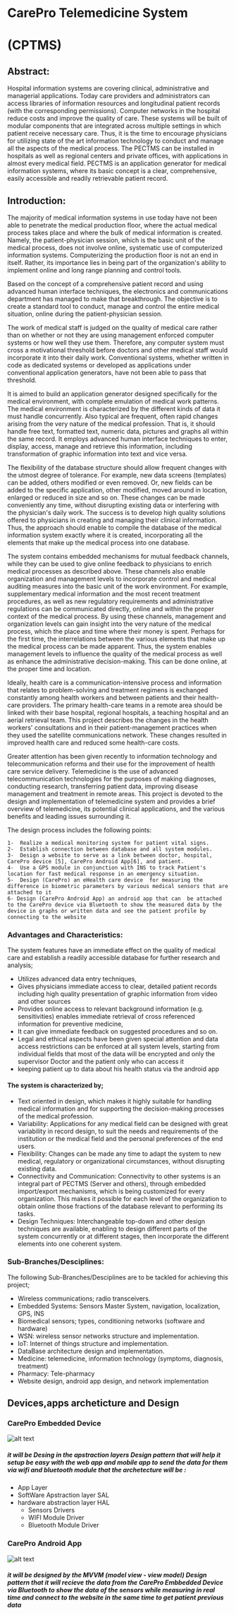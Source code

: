 #                                                         CarePro Telemedicine System
#                                                                 (CPTMS)

## Abstract:
Hospital information systems are covering clinical, administrative and managerial applications. Today care providers and administrators can access libraries of information resources and longitudinal patient records (with the corresponding permissions). Computer networks in the hospital reduce costs and improve the quality of care. These systems will be built of modular components that are integrated across multiple settings in which patient receive necessary care. Thus, it is the time to encourage physicians for utilizing state of the art information technology to conduct and manage all the aspects of the medical process. The PECTMS can be installed in hospitals as well as regional centers and private offices, with applications in almost every medical field. PECTMS is an application generator for medical information systems, where its basic concept is a clear, comprehensive, easily accessible and readily retrievable patient record.

## Introduction:
The majority of medical information systems in use today have not been able to penetrate the medical production floor, where the actual medical process takes place and where the bulk of medical information is created. Namely, the patient-physician session, which is the basic unit of the medical process, does not involve online, systematic use of computerized information systems. Computerizing the production floor is not an end in itself. Rather, its importance lies in being part of the organization's ability to implement online and long range planning and control tools.

Based on the concept of a comprehensive patient record and using advanced human interface techniques, the electronics and communications department has managed to make that breakthrough. The objective is to create a standard tool to conduct, manage and control the entire medical situation, online during the patient-physician session.

The work of medical staff is judged on the quality of medical care rather than on whether or not they are using management enforced computer systems or how well they use them. Therefore, any computer system must cross a motivational threshold before doctors and other medical staff would incorporate it into their daily work. Conventional systems, whether written in code as dedicated systems or developed as applications under conventional application generators, have not been able to pass that threshold.

It is aimed to build an application generator designed specifically for the medical environment, with complete emulation of medical work patterns. The medical environment is characterized by the different kinds of data it must handle concurrently. Also typical are frequent, often rapid changes arising from the very nature of the medical profession. That is, it should handle free text, formatted text, numeric data, pictures and graphs all within the same record. It employs advanced human interface techniques to enter, display, access, manage and retrieve this information, including transformation of graphic information into text and vice versa.

The flexibility of the database structure should allow frequent changes with the utmost degree of tolerance. For example, new data screens (templates) can be added, others modified or even removed. Or, new fields can be added to the specific application, other modified, moved around in location, enlarged or reduced in size and so on. These changes can be made conveniently any time, without disrupting existing data or interfering with the physician's daily work. The success is to develop high quality solutions offered to physicians in creating and managing their clinical information. Thus, the approach should enable to compile the database of the medical information system exactly where it is created, incorporating all the elements that make up the medical process into one database.

The system contains embedded mechanisms for mutual feedback channels, while they can be used to give online feedback to physicians to enrich medical processes as described above. These channels also enable organization and management levels to incorporate control and medical auditing measures into the basic unit of the work environment. For example, supplementary medical information and the most recent treatment procedures, as well as new regulatory requirements and administrative regulations can be communicated directly, online and within the proper context of the medical process.
By using these channels, management and organization levels can gain insight into the very nature of the medical process, which the place and time where their money is spent. Perhaps for the first time, the interrelations between the various elements that make up the medical process can be made apparent. Thus, the system enables management levels to influence the quality of the medical process as well as enhance the administrative decision-making. This can be done online, at the proper time and location.

 

Ideally, health care is a communication-intensive process and information that relates to problem-solving and treatment regimens is exchanged constantly among health workers and between patients and their health-care providers. The primary health-care teams in a remote area should be linked with their base hospital, regional hospitals, a teaching hospital and an aerial retrieval team. This project describes the changes in the health workers' consultations and in their patient-management practices when they used the satellite communications network. These changes resulted in improved health care and reduced some health-care costs.















Greater attention has been given recently to information technology and telecommunication reforms and their use for the improvement of health care service delivery. Telemedicine is the use of advanced telecommunication technologies for the purposes of making diagnoses, conducting research, transferring patient data, improving disease management and treatment in remote areas. This project is devoted to the design and implementation of telemedicine system and provides a brief overview of telemedicine, its potential clinical applications, and the various benefits and leading issues surrounding it.

The design process includes the following points: 
```
1-	Realize a medical monitoring system for patient vital signs.
2-	Establish connection between database and all system modules.
3-	Design a website to serve as a link between doctor, hospital, CarePro device [5], CarePro Android App[6], and patient.
4-	Use a GPS module in conjunction with INS to track Patient's location for fast medical response in an emergency situation.
5-	Design (CarePro) an eHealth care device  for measuring the difference in biometric parameters by various medical sensors that are attached to it 
6- Design (CarePro Android App) an android app that can  be attached to the CarePro device via Bluetooth to show the measured data by the device in graphs or written data and see the patient profile by connecting to the website 

```
### Advantages and Characteristics:
The system features have an immediate effect on the quality of medical care and establish a readily accessible database for further research and analysis;
-	Utilizes advanced data entry techniques,
-	Gives physicians immediate access to clear, detailed patient records including high quality presentation of graphic information from video and other sources
-	Provides online access to relevant background information (e.g. sensitivities) enables immediate retrieval of cross referenced information for preventive medicine,
-	It can give immediate feedback on suggested procedures and so on.
-	Legal and ethical aspects have been given special attention and data access restrictions can be enforced at all system levels, starting from individual fields that most of the data will be encrypted and only the supervisor Doctor and the patient only who can access it
-	keeping patient up to data about his health status via the android app 

#### The system is characterized by;
-	Text oriented in design, which makes it highly suitable for handling medical information and for supporting the decision-making processes of the medical profession.
-	Variability: Applications for any medical field can be designed with great variability in record design, to suit the needs and requirements of the institution or the medical field and the personal preferences of the end users.
-	Flexibility: Changes can be made any time to adapt the system to new medical, regulatory or organizational circumstances, without disrupting existing data.
-	Connectivity and Communication: Connectivity to other systems is an integral part of PECTMS (Server and others), through embedded import/export mechanisms, which is being customized for every organization. This makes it possible for each level of the organization to obtain online those fractions of the database relevant to performing its tasks.
-	Design Techniques: Interchangeable top-down and other design techniques are available, enabling to design different parts of the system concurrently or at different stages, then incorporate the different elements into one coherent system.

### Sub-Branches/Desciplines:
The following Sub-Branches/Desciplines are to be tackled for achieving this project;
-	Wireless communications; radio transceivers.
-	Embedded Systems: Sensors Master System, navigation, localization, GPS, INS
-	Biomedical sensors; types, conditioning networks (software and hardware)
-	WSN: wireless sensor networks structure and implementation.
-	IoT: Internet of things structure and implementation.
-	DataBase architecture design and implementation.
-	Medicine: telemedicine, information technology (symptoms, diagnosis, treatment)
-	Pharmacy: Tele-pharmacy
-	Website design, android app design, and network implementation

## Devices,apps archeticture and Design

### CarePro Embedded Device

![alt text](http://www.my-signals.com/wp-content/themes/mysignals/images/mysignals-with-sensors-connected.jpg)

##### it will be Desing in the apstraction layers Design pattern that will help it setup be easy with the web app and mobile app to send the data for them via wifi and bluetooth module that the archetecture will be :


- App Layer
- SoftWare Apstraction layer SAL 
- hardware abstraction layer HAL
  - Sensors Drivers
  - WIFI Module Driver
  - Bluetooth Module Driver
  
  
### CarePro Android App

![alt text](https://www.cooking-hacks.com/media/cooking/images/documentation/mysignals_software/mysignals_box_smartphone_small.jpg)

##### it  will be designed by the MVVM (model view - view model) Design pattern that it will recieve the data from the CarePro Embbedded Device via Bluetooth to show the data of the sensors while measuring in real time and connect to the website in the same time to get patient previous data 

  

